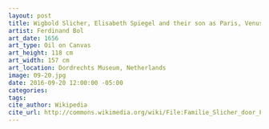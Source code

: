 ```yaml
---
layout: post
title: Wigbold Slicher, Elisabeth Spiegel and their son as Paris, Venus and Amor
artist: Ferdinand Bol
art_date: 1656
art_type: Oil on Canvas
art_height: 118 cm
art_width: 157 cm
art_location: Dordrechts Museum, Netherlands
image: 09-20.jpg
date: 2016-09-20 12:00:00 -05:00
categories:
tags:
cite_author: Wikipedia
cite_url: http://commons.wikimedia.org/wiki/File:Familie_Slicher_door_Fredinand_Bol.jpg
---
```

